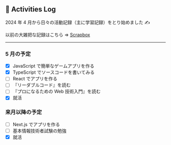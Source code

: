 ## 🐌 Activities Log

2024 年 4 月から日々の活動記録（主に学習記録）をとり始めました ✍️

以前の大雑把な記録はこちら => [Scrapbox](https://scrapbox.io/kagomen/)

---

### 5 月の予定

- [x] JavaScript で簡単なゲームアプリを作る
- [x] TypeScript でソースコードを書いてみる
- [ ] React でアプリを作る
- [ ] 『リーダブルコード』を読む
- [ ] 『プロになるための Web 技術入門』を読む
- [x] 就活

### 来月以降の予定

- [ ] Next.js でアプリを作る
- [ ] 基本情報技術者試験の勉強
- [x] 就活
